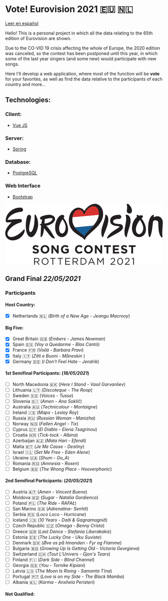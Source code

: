 # Vote! Eurovision 2021 :eu: :netherlands:

[Leer en español](https://github.com/missmay4/Eurovision-2021-Project/blob/master/README-ES.md)

Hello! This is a personal project in which all the data relating to the 65th edition of Eurovision are shown.

Due to the CO-VID 19 crisis affecting the whole of Europe, the 2020 edition was canceled, so the contest has been postponed until this year, in which some of the last year singers (and some new) would participate with new songs.

Here I'll develop a web application, where most of the function will be **vote** for your favorites, as well as find the data relative to the participants of each country and more...

## Technologies: 
### Client: 
* [Vue JS](https://vuejs.org/)
### Server: 
* [Spring](https://spring.io/projects/spring-framework)
### Database:
* [PostgreSQL](https://www.postgresql.org/)
### Web Interface
* [Bootstrap](https://getbootstrap.com/)

![Eurovision2021](eurovision-2021-rotterdam.png)

## Grand Final _22/05/2021_

### Participants

#### Host Country:

- [x] Netherlands :netherlands: (_Birth of a New Age - Jeangu Macrooy_)

#### Big Five:

- [x] Great Britain :uk: (_Embers - James Newman_)
- [x] Spain :es: (_Voy a Quedarme - Blas Cantó_)
- [x] France :fr: (_Voilá - Barbara Pravi_)
- [x] Italy :it: (_Zitti e Buoni - Måneskin_ )
- [x] Germany :de: (_I Don't Feel Hate - Jendrik_)

#### 1st Semifinal Participants: (_18/05/2021_)

- [ ] North Macedonia :macedonia: (_Here I Stand - Vasil Garvanliev_)
- [ ] Lithuania :lithuania: (_Discoteque - The Roop_)
- [ ] Sweden :sweden: (_Voices - Tusse_)
- [ ] Slovenia :slovenia: (_Amen - Ana Soklič_)
- [ ] Australia :australia: (_Technicolour - Montaigne_)
- [ ] Ireland :ireland: (_Maps - Lesley Roy_)
- [ ] Russia :ru: (_Russian Woman - Manizha_)
- [ ] Norway :norway: (_Fallen Angel - Tix_)
- [ ] Cyprus :cyprus: (_El Diablo - Elena Tsagrinou_)
- [ ] Croatia :croatia: (_Tick-tock - Albina_)
- [ ] Azerbaijan :azerbaijan: (_Mata Hari - Efendi_)
- [ ] Malta :malta: (_Je Me Casse - Destiny_)
- [ ] Israel :israel: (_Set Me Free - Eden Alene_)
- [ ] Ukraine :ukraine: (_Shum - Go_A_)
- [ ] Romania :romania: (_Amnesia - Roxen_)
- [ ] Belgium :belgium: (_The Wrong Place - Hooverphonic_)

#### 2nd Semifinal Participants: (_20/05/2021_)

- [ ] Austria :austria: (_Amen - Vincent Bueno_)
- [ ] Moldova :moldova: (_Sugar - Natalia Gordienco_)
- [ ] Poland :poland: (_The Ride - RAFAŁ_)
- [ ] San Marino :san_marino: (_Adrenalina- Senhit_)
- [ ] Serbia :serbia: (_Loco Loco - Hurricane_)
- [ ] Iceland :iceland: (_10 Years - Daði & Gagnamagnið_)
- [ ] Czech Republic :czech_republic: (_Omaga - Benny Cristo_)
- [ ] Greece :greece: (_Last Dance - Stefania Liberakakis_)
- [ ] Estonia :estonia: (_The Lucky One - Uku Suviste_)
- [ ] Denmark :denmark: (_Øve os på hinanden - Fyr og Flamme_)
- [ ] Bulgaria :bulgaria: (_Growing Up Is Getting Old - Victoria Georgieva_)
- [ ] Switzerland :switzerland: (_Tout L'Univers - Gjon's Tears_)
- [ ] Finland :finland: (_Dark Side - Blind Channel_)
- [ ] Georgia :georgia: (_You - Tornike Kipiani_)
- [ ] Latvia :latvia: (_The Moon Is Rising - Samanta Tīna_)
- [ ] Portugal :portugal: (_Love is on my Side - The Black Mamba_)
- [ ] Albania :albania: (_Karma - Anxhela Peristeri_)

#### Not Qualified:
